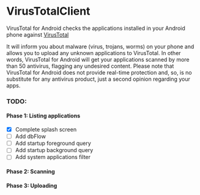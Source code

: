 # VirusTotalClient
VirusTotal for Android checks the applications installed in your Android phone against
[VirusTotal](http://www.virustotal.com)

It will inform you about malware (virus, trojans, worms) on your phone and allows you to upload any
unknown applications to VirusTotal. In other words, VirusTotal for Android will get your
applications scanned by more than 50 antivirus, flagging any undesired content.
Please note that VirusTotal for Android does not provide real-time protection and, so, is no
substitute for any antivirus product, just a second opinion regarding your apps.

### TODO:
#### Phase 1: Listing applications
- [X] Complete splash screen
- [ ] Add dbFlow
- [ ] Add startup foreground query
- [ ] Add startup background query
- [ ] Add system applications filter

#### Phase 2: Scanning
#### Phase 3: Uploading